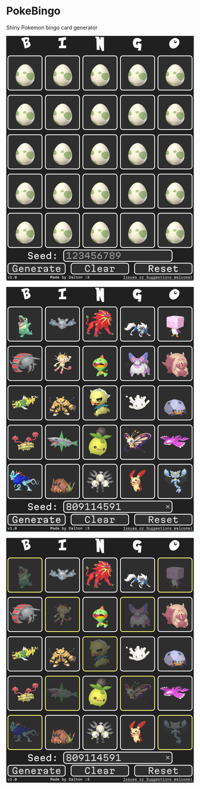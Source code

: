 # PokeBingo

Shiny Pokemon bingo card generator

![Un-bingo'd board](./Readme_Eggs.png)

![Randomized board](./Readme_RandoClear.png)

![Randomized board - Some cells marked](./Readme_RandoMarked.png)
